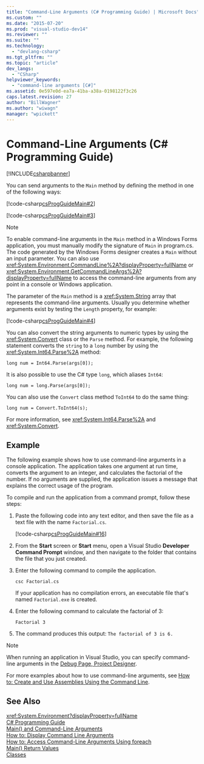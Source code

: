 ```yaml
---
title: "Command-Line Arguments (C# Programming Guide) | Microsoft Docs"
ms.custom: ""
ms.date: "2015-07-20"
ms.prod: "visual-studio-dev14"
ms.reviewer: ""
ms.suite: ""
ms.technology: 
  - "devlang-csharp"
ms.tgt_pltfrm: ""
ms.topic: "article"
dev_langs: 
  - "CSharp"
helpviewer_keywords: 
  - "command-line arguments [C#]"
ms.assetid: 0e597e0d-ea7a-41ba-a38a-0198122f3c26
caps.latest.revision: 27
author: "BillWagner"
ms.author: "wiwagn"
manager: "wpickett"
---
```

# Command-Line Arguments (C# Programming Guide)
[!INCLUDE[csharpbanner](../../../includes/csharpbanner.md)]

You can send arguments to the `Main` method by defining the method in one of the following ways:  
  
 [!code-csharp[csProgGuideMain#2](../../../snippets/csharp/VS_Snippets_VBCSharp/csProgGuideMain/CS/Class3.cs#2)]  
  
 [!code-csharp[csProgGuideMain#3](../../../snippets/csharp/VS_Snippets_VBCSharp/csProgGuideMain/CS/Class3.cs#3)]  
  
> [!NOTE]
>  To enable command-line arguments in the `Main` method in a Windows Forms application, you must manually modify the signature of `Main` in program.cs. The code generated by the Windows Forms designer creates a `Main` without an input parameter. You can also use <xref:System.Environment.CommandLine%2A?displayProperty=fullName> or <xref:System.Environment.GetCommandLineArgs%2A?displayProperty=fullName> to access the command-line arguments from any point in a console or Windows application.  
  
 The parameter of the `Main` method is a <xref:System.String> array that represents the command-line arguments. Usually you determine whether arguments exist by testing the `Length` property, for example:  
  
 [!code-csharp[csProgGuideMain#4](../../../snippets/csharp/VS_Snippets_VBCSharp/csProgGuideMain/CS/Class3.cs#4)]  
  
 You can also convert the string arguments to numeric types by using the <xref:System.Convert> class or the `Parse` method. For example, the following statement converts the `string` to a `long` number by using the <xref:System.Int64.Parse%2A> method:  
  
```  
long num = Int64.Parse(args[0]);  
```  
  
 It is also possible to use the C# type `long`, which aliases `Int64`:  
  
```  
long num = long.Parse(args[0]);  
```  
  
 You can also use the `Convert` class method `ToInt64` to do the same thing:  
  
```  
long num = Convert.ToInt64(s);  
```  
  
 For more information, see <xref:System.Int64.Parse%2A> and <xref:System.Convert>.  
  
## Example  
 The following example shows how to use command-line arguments in a console application. The application takes one argument at run time, converts the argument to an integer, and calculates the factorial of the number. If no arguments are supplied, the application issues a message that explains the correct usage of the program.  
  
 To compile and run the application from a command prompt, follow these steps:  
  
1.  Paste the following code into any text editor, and then save the file as  a text file with the name `Factorial.cs`.  
  
     [!code-csharp[csProgGuideMain#16](../../../snippets/csharp/VS_Snippets_VBCSharp/csProgGuideMain/CS/Class1.cs#16)]  
  
2.  From the **Start** screen or **Start** menu, open a Visual Studio **Developer Command Prompt** window, and then navigate to the folder that contains the file that you just created.  
  
3.  Enter the following command to compile the application.  
  
     `csc Factorial.cs`  
  
     If your application has no compilation errors, an executable file that's named `Factorial.exe` is created.  
  
4.  Enter the following command to calculate the factorial of 3:  
  
     `Factorial 3`  
  
5.  The command produces this output: `The factorial of 3 is 6.`  
  
> [!NOTE]
>  When running an application in Visual Studio, you can specify command-line arguments in the [Debug Page, Project Designer](/visual-studio/ide/reference/debug-page-project-designer).  
  
 For more examples about how to use command-line arguments, see [How to: Create and Use Assemblies Using the Command Line](../Topic/How%20to:%20Create%20and%20Use%20Assemblies%20Using%20the%20Command%20Line%20\(C%23%20and%20Visual%20Basic\).md).  
  
## See Also  
 <xref:System.Environment?displayProperty=fullName>   
 [C# Programming Guide](../../../csharp/programming-guide/index.md)   
 [Main() and Command-Line Arguments](../../../csharp/programming-guide/main-and-command-args/main-and-command-line-arguments.md)   
 [How to: Display Command Line Arguments](../../../csharp/programming-guide/main-and-command-args/how-to-display-command-line-arguments.md)   
 [How to: Access Command-Line Arguments Using foreach](../../../csharp/programming-guide/main-and-command-args/how-to-access-command-line-arguments-using-foreach.md)   
 [Main() Return Values](../../../csharp/programming-guide/main-and-command-args/main-return-values.md)   
 [Classes](../../../csharp/programming-guide/classes-and-structs/classes.md)